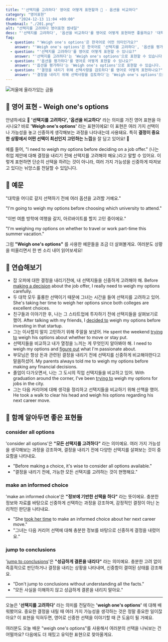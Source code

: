 ```yaml
---
title: "'선택지를 고려하다' 영어로 어떻게 표현할까 🤔 - 옵션을 비교하다"
category: "영어표현"
date: "2024-12-13 11:04 +09:00"
thumbnail: "./201.png"
alt: "선택지를 고려하다 영어표현 썸네일"
desc: "'선택지를 고려하다', '옵션을 비교하다'를 영어로 어떻게 표현하면 좋을까요? '대학을 어디로 갈지 선택하기 전에 여러 옵션을 고려할 거예요.', '이번 여름 방학에 여행을 갈지, 아르바이트를 할지 고민 중이에요.' 등을 영어로 표현하는 법을 배워봅시다. 다양한 예문을 통해서 연습하고 본인의 표현으로 만들어 보세요."
faq:
  - question: "'Weigh one's options'은 한국어로 어떤 의미인가요?"
    answer: "'Weigh one's options'은 한국어로 '선택지를 고려하다', '옵션을 평가하다', '결정을 내리기 위해 선택사항을 검토하다' 등으로 번역될 수 있습니다."
  - question: "'선택지를 고려하다'를 영어로 어떻게 표현할 수 있나요?"
    answer: "'선택지를 고려하다'는 'Weigh one's options'으로 표현할 수 있습니다. 예를 들어, '나는 여러 가지 선택지를 고려하고 있어'는 'I am weighing my options'로 말할 수 있습니다."
  - question: "'옵션을 평가하다'를 영어로 어떻게 표현할 수 있나요?"
    answer: "'옵션을 평가하다'는 'Weigh one's options'으로 표현할 수 있습니다. 예를 들어, '그는 새로운 직업에 대해 옵션을 평가하고 있다'는 'He is weighing his options regarding the new job'로 말할 수 있습니다."
  - question: "'결정을 내리기 위해 선택사항을 검토하다'를 영어로 어떻게 표현하나요?"
    answer: "'결정을 내리기 위해 선택사항을 검토하다'는 'Weigh one's options'으로 표현할 수 있습니다. 예를 들어, '그녀는 대학 선택을 위해 여러 선택사항을 검토하고 있다'는 'She is weighing her options for college selection'으로 표현할 수 있습니다."
---
```


![저울에 올라가있는 금들](./201-1.jpg)

## 🌟 영어 표현 - Weigh one's options

안녕하세요 👋 **'선택지를 고려하다', '옵션을 비교하다'** 라는 의미를 가진 영어 표현을 아시나요? 바로 **'Weigh one's options'** 라는 표현이에요! 이 표현은 여러 가지 선택이나 가능성을 놓고 신중하게 생각해보는 과정을 나타내는데 사용돼요. 특히 **결정이 중요한 상황에서 어떤 선택이 최선인지 고민하는 느낌**을 잘 담고 있어요! 🤔

예를 들어, "I need to weigh my options before deciding on a job offer." (나는 취업 제안에 대해 결정을 내리기 전에 선택지를 고려해야 해요.)라고 말할 수 있어요. 이렇게 표현하면 단순히 선택을 하려는 것이 아니라, 여러 가지 가능성을 신중하게 따져보고 있다는 뉘앙스를 전달할 수 있답니다.

## 📖 예문

"대학을 어디로 갈지 선택하기 전에 여러 옵션을 고려할 거예요."

"I'm going to weigh my options before choosing which university to attend."

"이번 여름 방학에 여행을 갈지, 아르바이트를 할지 고민 중이에요."

"I'm weighing my options on whether to travel or work part-time this summer vacation."

그럼 **"Weigh one's options"** 를 사용한 예문들을 조금 더 살펴볼게요. 여러분도 상황을 떠올리면서 한 번 소리 내어 읽어보세요!

## 💬 연습해보기

<ul data-interactive-list>
  <li data-interactive-item>
    <span data-toggler>잡 오퍼에 대한 결정을 내리기전에, 내 선택지들을 신중하게 고려해야 해.</span>
    <span data-answer>Before <a href="/blog/vocab-1/010.make-a-decision/">making a decision</a> about the job offer, I really need to weigh my options carefully.</span>
  </li>
  <li data-interactive-item>
    <span data-toggler>두 대학 모두 훌륭한 선택이기 때문에 그녀는 시간을 들여 선택지를 고려하고 있어.</span>
    <span data-answer>She's taking her time to weigh her options since both colleges are excellent choices.</span>
  </li>
  <li data-interactive-item>
    <span data-toggler>친구들과 이야기한 후, 나는 그 스타트업에 투자하기 전에 선택지들을 살펴보기로 했어.</span>
    <span data-answer>After talking with my friends, I <a href="/blog/in-english/062.decide-to/">decided to</a> weigh my options before investing in that startup.</span>
  </li>
  <li data-interactive-item>
    <span data-toggler>그는 이사할지 말지 고민하기 위해 주말을 보냈어.</span>
    <span data-answer>He spent the weekend <a href="/blog/in-english/117.try-to/">trying to</a> weigh his options about whether to move or stay put.</span>
  </li>
  <li data-interactive-item>
    <span data-toggler>선택지들을 비교하고 내가 열정을 느끼는 게 무엇인지 알아봐야 해.</span>
    <span data-answer>I need to weigh my options and <a href="/blog/in-english/170.figure-out/">figure out</a> what I'm passionate about.</span>
  </li>
  <li data-interactive-item>
    <span data-toggler>부모님은 항상 돈과 관련된 결정을 내리기 전에 선택지를 신중하게 비교해야한다고 말씀하셨어.</span>
    <span data-answer>My parents always told me to weigh my options before making any financial decisions.</span>
  </li>
  <li data-interactive-item>
    <span data-toggler>졸업이 다가오면서, 나는 그 도시의 직업 선택지들을 비교하고 있어.</span>
    <span data-answer>With graduation around the corner, I've been <a href="/blog/in-english/117.try-to/">trying to</a> weigh my options for jobs in the city.</span>
  </li>
  <li data-interactive-item>
    <span data-toggler>그는 다음 커리어에 대해 생각을 정리하고 선택지들을 비교하기 위해 산책을 했어.</span>
    <span data-answer>He took a walk to clear his head and weigh his options regarding his next career move.</span>
  </li>
</ul>

## 🤝 함께 알아두면 좋은 표현들

### consider all options

'consider all options'은 **"모든 선택지를 고려하다"** 라는 의미예요. 여러 가지 가능성을 생각해보는 과정을 강조하며, 결정을 내리기 전에 다양한 선택지를 살펴보는 것이 중요함을 나타내요.

- "Before making a choice, it's wise to consider all options available."
- "결정을 내리기 전에, 가능한 모든 선택지를 고려하는 것이 현명해요."

### make an informed choice

'make an informed choice'은 **"정보에 기반한 선택을 하다"** 라는 뜻이에요. 충분한 정보와 자료를 바탕으로 신중하게 선택하는 과정을 강조하며, 감정적인 결정이 아닌 논리적인 판단을 나타내요.

- "She <a href="/blog/in-english/215.take-one's-time/">took her time</a> to make an informed choice about her next career move."
- "그녀는 다음 커리어 선택에 대해 충분한 정보를 바탕으로 신중하게 결정을 내렸어요."

### jump to conclusions

'[jump to conclusions](/blog/in-english/203.jump-to-conclusions/)'은 **"성급하게 결론을 내리다"** 라는 의미예요. 충분한 고려 없이 즉흥적으로 판단하거나 결정을 내리는 상황을 나타내며, 신중함이 결여된 상태를 강조해요.

- "Don't jump to conclusions without understanding all the facts."
- "모든 사실을 이해하지 않고 성급하게 결론을 내리지 말아요."

---

오늘은 **'선택지를 고려하다'** 라는 의미를 전달하는 **'weigh one's options'** 에 대해 배워봤어요. 중요한 결정을 내릴 때 여러 가지 가능성을 생각하는 것은 정말 중요한 일이잖아요? 이 표현을 익혀두면, 영어로 신중한 선택을 이야기할 때 큰 도움이 될 거예요.

여러분도 오늘 배운 "weigh one's options"를 사용해서 여러분의 선택을 나눠보는 건 어떨까요? 다음에도 더 재밌고 유익한 표현으로 찾아올게요.
